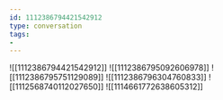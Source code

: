```yaml
---
id: 1112386794421542912
type: conversation
tags:
- 
---
```

![[1112386794421542912]]
![[1112386795092606978]]
![[1112386795751129089]]
![[1112386796304760833]]
![[1112568740112027650]]
![[1114661772638605312]]

